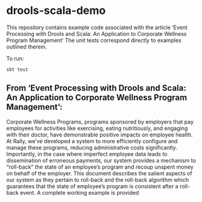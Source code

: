# drools-scala-demo
This repository contains example code associated with the article ‘Event Processing with Drools and Scala: An Application to Corporate Wellness Program Management’
The unit tests correspond directly to examples outlined therein.

To run: 
```
sbt test
```

## From ‘Event Processing with Drools and Scala: An Application to Corporate Wellness Program Management’:
Corporate Wellness Programs, programs sponsored by employers that pay employees for activities like exercising, eating nutritiously, and engaging with their doctor, have demonstrable positive impacts on employee health. At Rally, we’ve developed a system to more efficiently configure and manage these programs, reducing administrative costs significantly. Importantly, in the case where imperfect employee data leads to dissemination of erroneous payments, our system provides a mechanism to “roll-back” the state of an employee’s program and recoup unspent money on behalf of the employer. This document describes the salient aspects of our system as they pertain to roll-back and the roll-back algorithm which guarantees that the state of employee’s program is consistent after a roll-back event. A complete working example is provided
